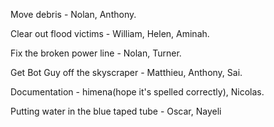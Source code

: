 Move debris - Nolan, Anthony.

Clear out flood victims - William, Helen, Aminah.

Fix the broken power line - Nolan, Turner.

Get Bot Guy off the skyscraper - Matthieu, Anthony, Sai.

Documentation - himena(hope it's spelled correctly), Nicolas.

Putting water in the blue taped tube - Oscar, Nayeli
